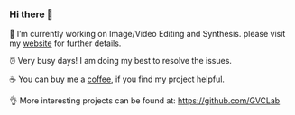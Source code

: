 ### Hi there 👋
🔭 I’m currently working on Image/Video Editing and Synthesis. please visit my [website](http://vinthony.github.io) for further details.

⏰ Very busy days! I am doing my best to resolve the issues.

☕️ You can buy me a [coffee](https://www.buymeacoffee.com/vinthony), if you find my project helpful.

👌 More interesting projects can be found at: https://github.com/GVCLab

